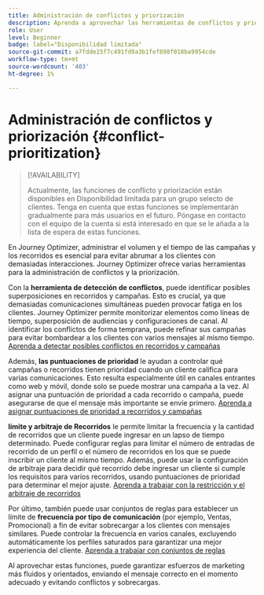 ```yaml
---
title: Administración de conflictos y priorización
description: Aprenda a aprovechar las herramientas de conflictos y priorización de Journey Optimizer.
role: User
level: Beginner
badge: label="Disponibilidad limitada"
source-git-commit: a7fdde15f7c491fd9a3b1fef898f018ba9954cde
workflow-type: tm+mt
source-wordcount: '403'
ht-degree: 1%

---
```



# Administración de conflictos y priorización {#conflict-prioritization}

>[!AVAILABILITY]
>
>Actualmente, las funciones de conflicto y priorización están disponibles en Disponibilidad limitada para un grupo selecto de clientes. Tenga en cuenta que estas funciones se implementarán gradualmente para más usuarios en el futuro. Póngase en contacto con el equipo de la cuenta si está interesado en que se le añada a la lista de espera de estas funciones.

En Journey Optimizer, administrar el volumen y el tiempo de las campañas y los recorridos es esencial para evitar abrumar a los clientes con demasiadas interacciones. Journey Optimizer ofrece varias herramientas para la administración de conflictos y la priorización.

Con la **herramienta de detección de conflictos**, puede identificar posibles superposiciones en recorridos y campañas. Esto es crucial, ya que demasiadas comunicaciones simultáneas pueden provocar fatiga en los clientes. Journey Optimizer permite monitorizar elementos como líneas de tiempo, superposición de audiencias y configuraciones de canal. Al identificar los conflictos de forma temprana, puede refinar sus campañas para evitar bombardear a los clientes con varios mensajes al mismo tiempo. [Aprenda a detectar posibles conflictos en recorridos y campañas](conflicts.md)

Además, **las puntuaciones de prioridad** le ayudan a controlar qué campañas o recorridos tienen prioridad cuando un cliente califica para varias comunicaciones. Esto resulta especialmente útil en canales entrantes como web y móvil, donde solo se puede mostrar una campaña a la vez. Al asignar una puntuación de prioridad a cada recorrido o campaña, puede asegurarse de que el mensaje más importante se envíe primero. [Aprenda a asignar puntuaciones de prioridad a recorridos y campañas](priority-scores.md)

**límite y arbitraje de Recorridos** le permite limitar la frecuencia y la cantidad de recorridos que un cliente puede ingresar en un lapso de tiempo determinado. Puede configurar reglas para limitar el número de entradas de recorrido de un perfil o el número de recorridos en los que se puede inscribir un cliente al mismo tiempo. Además, puede usar la configuración de arbitraje para decidir qué recorrido debe ingresar un cliente si cumple los requisitos para varios recorridos, usando puntuaciones de prioridad para determinar el mejor ajuste. [Aprenda a trabajar con la restricción y el arbitraje de recorridos](journey-capping.md)

Por último, también puede usar conjuntos de reglas para establecer un límite de **frecuencia por tipo de comunicación** (por ejemplo, Ventas, Promocional) a fin de evitar sobrecargar a los clientes con mensajes similares. Puede controlar la frecuencia en varios canales, excluyendo automáticamente los perfiles saturados para garantizar una mejor experiencia del cliente. [Aprenda a trabajar con conjuntos de reglas](../configuration/rule-sets.md)</li></ul>

Al aprovechar estas funciones, puede garantizar esfuerzos de marketing más fluidos y orientados, enviando el mensaje correcto en el momento adecuado y evitando conflictos y sobrecargas.
